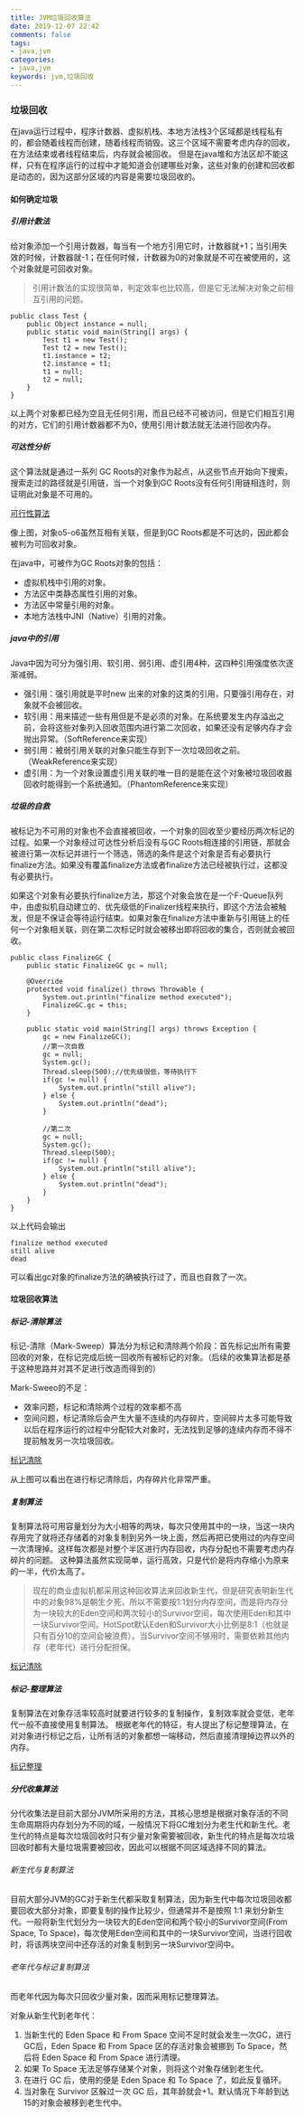 ```yaml
---
title: JVM垃圾回收算法
date: 2019-12-07 22:42
comments: false
tags: 
- java,jvm
categories: 
- java,jvm
keywords: jvm,垃圾回收
---
```


### 垃圾回收

在java运行过程中，程序计数器、虚拟机栈、本地方法栈3个区域都是线程私有的，都会随着线程而创建，随着线程而销毁。这三个区域不需要考虑内存的回收，在方法结束或者线程结束后，内存就会被回收。
但是在java堆和方法区却不能这样，只有在程序运行的过程中才能知道会创建哪些对象，这些对象的创建和回收都是动态的，因为这部分区域的内容是需要垃圾回收的。

#### 如何确定垃圾

##### 引用计数法

给对象添加一个引用计数器，每当有一个地方引用它时，计数器就+1；当引用失效的时候，计数器就-1；在任何时候，计数器为0的对象就是不可在被使用的，这个对象就是可回收对象。

> 引用计数法的实现很简单，判定效率也比较高，但是它无法解决对象之前相互引用的问题。

```
public class Test {
    public Object instance = null;
    public static void main(String[] args) {
        Test t1 = new Test();
        Test t2 = new Test();
        t1.instance = t2;
        t2.instance = t1;
        t1 = null;
        t2 = null;
    }
}
```

以上两个对象都已经为空且无任何引用，而且已经不可被访问，但是它们相互引用的对方，它们的引用计数器都不为0，使用引用计数法就无法进行回收内存。

##### 可达性分析

这个算法就是通过一系列 GC Roots的对象作为起点，从这些节点开始向下搜索，搜索走过的路径就是引用链，当一个对象到GC Roots没有任何引用链相连时，则证明此对象是不可用的。

[可行性算法](../../../uploads/jvm/可达性算法.png)

像上图，对象o5-o6虽然互相有关联，但是到GC Roots都是不可达的，因此都会被判为可回收对象。

在java中，可被作为GC Roots对象的包括：
- 虚拟机栈中引用的对象。
- 方法区中类静态属性引用的对象。
- 方法区中常量引用的对象。
- 本地方法栈中JNI（Native）引用的对象。

##### java中的引用

Java中因为可分为强引用、软引用、弱引用、虚引用4种，这四种引用强度依次逐渐减弱。

- 强引用：强引用就是平时new 出来的对象的这类的引用，只要强引用存在，对象就不会被回收。
- 软引用：用来描述一些有用但是不是必须的对象。在系统要发生内存溢出之前，会将这些对象列入回收范围内进行第二次回收，如果还没有足够内存才会抛出异常。（SoftReference来实现）
- 弱引用：被弱引用关联的对象只能生存到下一次垃圾回收之前。（WeakReference来实现）
- 虚引用：为一个对象设置虚引用关联的唯一目的是能在这个对象被垃圾回收器回收时能得到一个系统通知。（PhantomReference来实现）

##### 垃圾的自救

被标记为不可用的对象也不会直接被回收，一个对象的回收至少要经历两次标记的过程。如果一个对象经过可达性分析后没有与GC Roots相连接的引用链，那就会被进行第一次标记并进行一个筛选，筛选的条件是这个对象是否有必要执行finalize方法。如果没有覆盖finalize方法或者finalize方法已经被执行过，这都没有必要执行。

如果这个对象有必要执行finalize方法，那这个对象会放在是一个F-Queue队列中，由虚拟机自动建立的、优先级低的Finalizer线程来执行，即这个方法会被触发，但是不保证会等待运行结束。如果对象在finalize方法中重新与引用链上的任何一个对象相关联，则在第二次标记时就会被移出即将回收的集合，否则就会被回收。

```
public class FinalizeGC {
    public static FinalizeGC gc = null;

    @Override
    protected void finalize() throws Throwable {
        System.out.println("finalize method executed");
        FinalizeGC.gc = this;
    }

    public static void main(String[] args) throws Exception {
        gc = new FinalizeGC();
        //第一次自救
        gc = null;
        System.gc();
        Thread.sleep(500);//优先级很低，等待执行下
        if(gc != null) {
            System.out.println("still alive");
        } else {
            System.out.println("dead");
        }

        //第二次
        gc = null;
        System.gc();
        Thread.sleep(500);
        if(gc != null) {
            System.out.println("still alive");
        } else {
            System.out.println("dead");
        }
    }
}
```

以上代码会输出

```
finalize method executed
still alive
dead
```

可以看出gc对象的finalize方法的确被执行过了，而且也自救了一次。

#### 垃圾回收算法

##### 标记-清除算法

标记-清除（Mark-Sweep）算法分为标记和清除两个阶段：首先标记出所有需要回收的对象，在标记完成后统一回收所有被标记的对象。（后续的收集算法都是基于这种思路并对其不足进行改造而得到的）

Mark-Sweeo的不足：
- 效率问题，标记和清除两个过程的效率都不高
- 空间问题，标记清除后会产生大量不连续的内存碎片，空间碎片太多可能导致以后在程序运行的过程中分配较大对象时，无法找到足够的连续内存而不得不提前触发另一次垃圾回收。

[标记清除](../../../uploads/jvm/标记清除.png)

从上图可以看出在进行标记清除后，内存碎片化非常严重。

##### 复制算法

复制算法将可用容量划分为大小相等的两块，每次只使用其中的一块，当这一块内存用完了就将还存储着的对象复制到另外一块上面，然后再把已使用过的内存空间一次清理掉。这样每次都是对整个半区进行内存回收，内存分配也不需要考虑内存碎片的问题。
这种算法虽然实现简单，运行高效，只是代价是将内存缩小为原来的一半，代价太高了。

> 现在的商业虚拟机都采用这种回收算法来回收新生代，但是研究表明新生代中的对象98%是朝生夕死，所以不需要按1:1划分内存空间，而是将内存分为一块较大的Eden空间和两次较小的Survivor空间，每次使用Eden和其中一块Survivor空间。HotSpot默认Eden和Survivor大小比例是8:1（也就是只有百分10的空间会被浪费）。当Survivor空间不够用时，需要依赖其他内存（老年代）进行分配担保。

[标记清除](../../../uploads/jvm/标记复制.png)

##### 标记-整理算法

复制算法在对象存活率较高时就要进行较多的复制操作，复制效率就会变低，老年代一般不直接使用复制算法。
根据老年代的特征，有人提出了标记整理算法，在对对象进行标记之后，让所有活的对象都想一端移动，然后直接清理掉边界以外的内存。

[标记整理](../../../uploads/jvm/标记整理.png)

##### 分代收集算法

分代收集法是目前大部分JVM所采用的方法，其核心思想是根据对象存活的不同生命周期将内存划分为不同的域，一般情况下将GC堆划分为老生代和新生代。老生代的特点是每次垃圾回收时只有少量对象需要被回收，新生代的特点是每次垃圾回收时都有大量垃圾需要被回收，因此可以根据不同区域选择不同的算法。

###### 新生代与复制算法

目前大部分JVM的GC对于新生代都采取复制算法，因为新生代中每次垃圾回收都要回收大部分对象，即要复制的操作比较少，但通常并不是按照 1:1 来划分新生代。一般将新生代划分为一块较大的Eden空间和两个较小的Survivor空间(From Space, To Space)，每次使用Eden空间和其中的一块Survivor空间，当进行回收时，将该两块空间中还存活的对象复制到另一块Survivor空间中。

###### 老年代与标记复制算法

而老年代因为每次只回收少量对象，因而采用标记整理算法。

对象从新生代到老年代：
1. 当新生代的 Eden Space 和 From Space 空间不足时就会发生一次GC，进行GC后，Eden Space 和 From Space 区的存活对象会被挪到 To Space，然后将 Eden Space 和 From Space 进行清理。
2. 如果 To Space 无法足够存储某个对象，则将这个对象存储到老生代。
3. 在进行 GC 后，使用的便是 Eden Space 和 To Space 了，如此反复循环。
4. 当对象在 Survivor 区躲过一次 GC 后，其年龄就会+1。默认情况下年龄到达15的对象会被移到老生代中。

